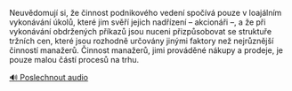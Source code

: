
Neuvědomují si, že činnost podnikového vedení spočívá pouze v loajálním vykonávání úkolů, které jim svěří jejich nadřízení – akcionáři –, a že při vykonávání obdržených příkazů jsou nuceni přizpůsobovat se struktuře tržních cen, které jsou rozhodně určovány jinými faktory než nejrůznější činností manažerů. Činnost manažerů, jimi prováděné nákupy a prodeje, je pouze malou částí procesů na trhu.

[🔊 Poslechnout audio](/data/7-paragraphs/audio/chapter_142/para_006-Neuvdomuj-si-e-innost-podnikovho-veden-spo.mp3)
